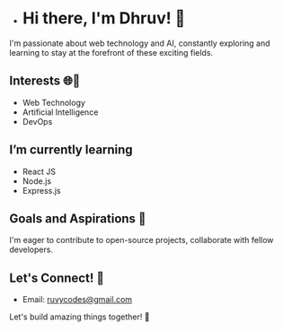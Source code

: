 
- # Hi there, I'm Dhruv! 👋

I'm passionate about web technology and AI, constantly exploring and learning to stay at the forefront of these exciting fields.

## Interests 🌐🤖

- Web Technology
- Artificial Intelligence
- DevOps

## I’m currently learning

- React JS
- Node.js
- Express.js

## Goals and Aspirations 🎯

I'm eager to contribute to open-source projects, collaborate with fellow developers.

## Let's Connect! 🤝

- Email: ruvycodes@gmail.com

Let's build amazing things together! 🚀


<!---
ruvycodes/ruvycodes is a ✨ special ✨ repository because its `README.md` (this file) appears on your GitHub profile.
You can click the Preview link to take a look at your changes.
--->
